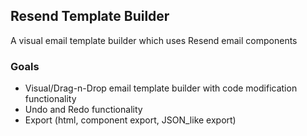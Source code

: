 ## Resend Template Builder

A visual email template builder which uses Resend email components

### Goals

- Visual/Drag-n-Drop email template builder with code modification functionality
- Undo and Redo functionality
- Export (html, component export, JSON_like export)
